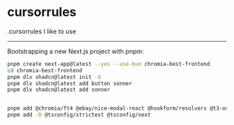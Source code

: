 # cursorrules

.cursorrules I like to use

---

Bootstrapping a new Next.js project with pnpm:

```bash
pnpm create next-app@latest --yes --use-bun chromia-best-frontend
cd chromia-best-frontend
pnpm dlx shadcn@latest init -d
pnpm dlx shadcn@latest add button sonner
pnpm dlx shadcn@latest add sonner


pnpm add @chromia/ft4 @ebay/nice-modal-react @hookform/resolvers @t3-oss/env-nextjs @tanstack/react-query @tanstack/react-query-devtools axios connectkit postchain-client react-hook-form wagmi zod zustand
pnpm add -D @tsconfig/strictest @tsconfig/next
```
